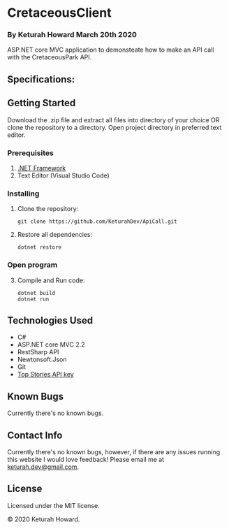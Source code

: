 # CretaceousClient
### By **Keturah Howard**  March 20th 2020

ASP.NET core MVC application to demonsteate how to make an API call with the CretaceousPark API.

## Specifications:


## Getting Started

Download the .zip file and extract all files into directory of your choice OR clone the repository to a directory. Open project directory in preferred text editor.

### Prerequisites

1. [.NET Framework](https://dotnet.microsoft.com/download/thank-you/dotnet-sdk-2.2.106-macos-x64-installer) 
2. Text Editor (Visual Studio Code)

### Installing

1. Clone the repository:
    ```
    git clone https://github.com/KeturahDev/ApiCall.git
    ```

2. Restore all dependencies:
    ```
    dotnet restore
    ```

### Open program

3. Compile and Run code:
    ```
    dotnet build
    dotnet run
    ```



## Technologies Used

* C#
* ASP.NET core MVC 2.2
* RestSharp API
* Newtonsoft.Json
* Git
* [Top Stories API key](https://developer.nytimes.com/)

## Known Bugs
Currently there's no known bugs.

## Contact Info 
Currently there's no known bugs, however, if there are any issues running this website I would love feedback! Please email me at keturah.dev@gmail.com.

## License

Licensed under the MIT license.

&copy; 2020 Keturah Howard.